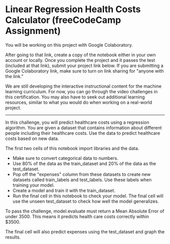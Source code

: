 # Linear Regression Health Costs Calculator (freeCodeCamp Assignment)
You will be working on this project with Google Colaboratory.

After going to that link, create a copy of the notebook either in your own account or locally. Once you complete the project and it passes the test (included at that link), submit your project link below. If you are submitting a Google Colaboratory link, make sure to turn on link sharing for "anyone with the link."

We are still developing the interactive instructional content for the machine learning curriculum. For now, you can go through the video challenges in this certification. You may also have to seek out additional learning resources, similar to what you would do when working on a real-world project.
<hr>
In this challenge, you will predict healthcare costs using a regression algorithm.
You are given a dataset that contains information about different people including their healthcare costs. Use the data to predict healthcare costs based on new data.

The first two cells of this notebook import libraries and the data.
- Make sure to convert categorical data to numbers.
- Use 80% of the data as the train_dataset and 20% of the data as the test_dataset.
- Pop off the "expenses" column from these datasets to create new datasets called train_labels and test_labels. Use these labels when training your model.
- Create a model and train it with the train_dataset.
- Run the final cell in this notebook to check your model. The final cell will use the unseen test_dataset to check how well the model generalizes.

To pass the challenge, model.evaluate must return a Mean Absolute Error of under 3500. This means it predicts health care costs correctly within $3500.

The final cell will also predict expenses using the test_dataset and graph the results.
